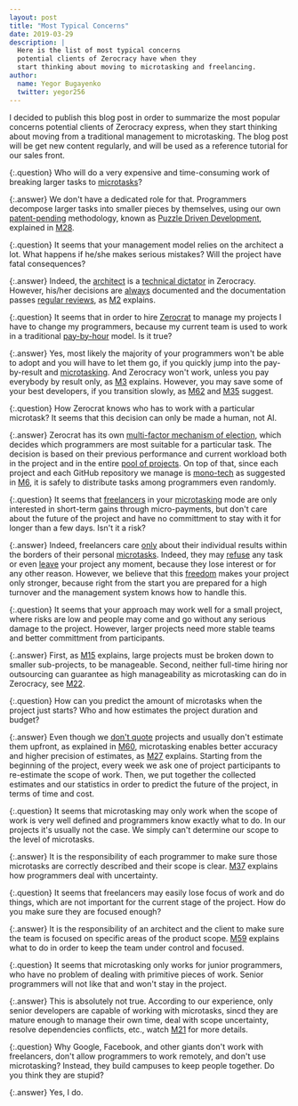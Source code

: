 ```yaml
---
layout: post
title: "Most Typical Concerns"
date: 2019-03-29
description: |
  Here is the list of most typical concerns
  potential clients of Zerocracy have when they
  start thinking about moving to microtasking and freelancing.
author:
  name: Yegor Bugayenko
  twitter: yegor256
---
```


<style>
.question:before {
  content: "Q: "
}
.answer {
  margin-left: 2em;
}
.answer:before {
  content: "A: "
}
</style>

I decided to publish this blog post in order to summarize the most
popular concerns potential clients of Zerocracy express, when they
start thinking about moving from a traditional management to microtasking.
The blog post will be get new content regularly, and will be used
as a reference tutorial for our sales front.

<!--more-->

{:.question}
Who will do a very expensive and time-consuming work of breaking
larger tasks to [microtasks](https://www.yegor256.com/2017/11/28/microtasking.html)?

{:.answer}
We don't have a dedicated role for that.
Programmers decompose larger tasks into smaller pieces
by themselves, using our own
[patent-pending](http://www.google.com/patents/US20120023476) methodology,
known as [Puzzle Driven Development](https://www.yegor256.com/2010/03/04/pdd.html),
explained in
[M28](https://www.youtube.com/watch?v=LmSaC_OjIbQ).

{:.question}
It seems that your management model relies on the architect a lot. What
happens if he/she makes serious mistakes? Will the project have fatal
consequences?

{:.answer}
Indeed, the
[architect](https://www.yegor256.com/2014/10/12/who-is-software-architect.html) is a
[technical dictator](https://www.yegor256.com/2016/07/21/convince-me.html)
in Zerocracy.
However, his/her decisions are
[always](https://www.yegor256.com/2019/01/15/what-if-architect-is-wrong.html)
documented and the documentation passes
[regular reviews](https://www.yegor256.com/2014/12/18/independent-technical-reviews.html),
as [M2](https://www.youtube.com/watch?v=PYq05UAwzNk)
explains.

{:.question}
It seems that in order to hire
[Zerocrat](https://www.yegor256.com/2018/03/21/zerocracy-announcement.html) to manage my projects I have
to change my programmers, because my current team is used to work
in a traditional [pay-by-hour](https://www.yegor256.com/2015/07/21/hourly-pay-modern-slavery.html)
model. Is it true?

{:.answer}
Yes, most likely the majority of your programmers won't be able to adopt
and you will have to let them go, if you quickly jump into the pay-by-result
and [microtasking](https://www.yegor256.com/2017/11/28/microtasking.html).
And Zerocracy won't work, unless you pay everybody
by result only, as [M3](https://www.youtube.com/watch?v=CZ_Bhg4vW58) explains.
However, you may save some of your best developers,
if you transition slowly, as [M62](https://www.youtube.com/watch?v=0mOn9MvuMzU)
and [M35](https://www.youtube.com/watch?v=dAgRUtR3LQg) suggest.

{:.question}
How Zerocrat knows who has to work with a particular microtask? It seems
that this decision can only be made a human, not AI.

{:.answer}
Zerocrat has its own [multi-factor mechanism of election](http://www.zerocracy.com/policy.html#3),
which decides which programmers are most suitable for a particular task. The decision
is based on their previous performance and
current workload both in the project and in the entire [pool of projects](https://www.0crat.com/board).
On top of that, since each project and each GitHub repository we manage is
[mono-tech](https://www.yegor256.com/2018/09/05/monolithic-repositories.html)
as suggested in [M6](https://www.youtube.com/watch?v=zljJpADEf_E),
it is safely to distribute tasks among programmers even randomly.

{:.question}
It seems that [freelancers](https://www.youtube.com/watch?v=1OFgf8XYI2A) in your
[microtasking](https://www.yegor256.com/2017/11/28/microtasking.html) mode are only interested
in short-term gains through micro-payments, but don't care about the future
of the project and have no committment to stay with it for longer than a few days.
Isn't it a risk?

{:.answer}
Indeed, freelancers care [only](https://www.yegor256.com/2014/04/13/no-obligations-principle.html)
about their individual results within
the borders of their personal
[microtasks](https://www.yegor256.com/2017/11/28/microtasking.html).
Indeed, they may [refuse](http://www.zerocracy.com/policy.html#6)
any task or even [leave](http://www.zerocracy.com/policy.html#35) your project any moment,
because they lose interest or for any other reason.
However, we believe that this [freedom](https://www.youtube.com/watch?v=6CPOHvyyY2I)
makes your project only stronger,
because right from the start you are prepared for a high turnover and
the management system knows how to handle this.

{:.question}
It seems that your approach may work well for a small project, where
risks are low and people may come and go without any serious damage
to the project. However, larger projects need more stable teams
and better committment from participants.

{:.answer}
First, as [M15](https://www.youtube.com/watch?v=IqnbG826Oyc) explains,
large projects must be broken down to smaller sub-projects, to be manageable.
Second, neither full-time hiring nor outsourcing can guarantee
as high manageability as microtasking can do in Zerocracy, see
[M22](https://www.youtube.com/watch?v=GozQCUH2D0I).

{:.question}
How can you predict the amount of microtasks when the project
just starts? Who and how estimates the project duration and budget?

{:.answer}
Even though we [don't quote](https://www.yegor256.com/2015/06/02/how-to-estimate-software-cost.html)
projects and usually don't estimate
them upfront, as explained in [M60](https://www.youtube.com/watch?v=j5uXrY2gttA),
microtasking enables better accuracy and higher precision of estimates,
as [M27](https://www.youtube.com/watch?v=1rmZN3r5SWg) explains. Starting
from the beginning of the project, every week we ask one
of project participants to re-estimate the scope of work. Then,
we put together the collected estimates and our statistics in order
to predict the future of the project, in terms of time and cost.

{:.question}
It seems that microtasking may only work when the scope of work
is very well defined and programmers know exactly what to do. In our
projects it's usually not the case. We simply can't determine our
scope to the level of microtasks.

{:.answer}
It is the responsibility of each programmer to make sure those
microtasks are correctly described and their scope is clear.
[M37](https://www.youtube.com/watch?v=z59jkRAeBDg) explains
how programmers deal with uncertainty.

{:.question}
It seems that freelancers may easily lose focus of work and do
things, which are not important for the current stage of the project.
How do you make sure they are focused enough?

{:.answer}
It is the responsibility of an architect and the client to make
sure the team is focused on specific areas of the product scope.
[M59](https://www.youtube.com/watch?v=w3HwEtFU2wo) explains
what to do in order to keep the team under control and focused.

{:.question}
It seems that microtasking only works for junior programmers, who
have no problem of dealing with primitive pieces of work. Senior
programmers will not like that and won't stay in the project.

{:.answer}
This is absolutely not true. According to our experience, only senior
developers are capable of working with microtasks, sincd they are
mature enough to manage their own time, deal with scope uncertainty,
resolve dependencies conflicts, etc., watch [M21](https://www.youtube.com/watch?v=1pHUx-ISrS8)
for more details.

{:.question}
Why Google, Facebook, and other giants don't work with
freelancers, don't allow programmers to work remotely,
and don't use microtasking? Instead, they build campuses
to keep people together. Do you think they are stupid?

{:.answer}
Yes, I do.



